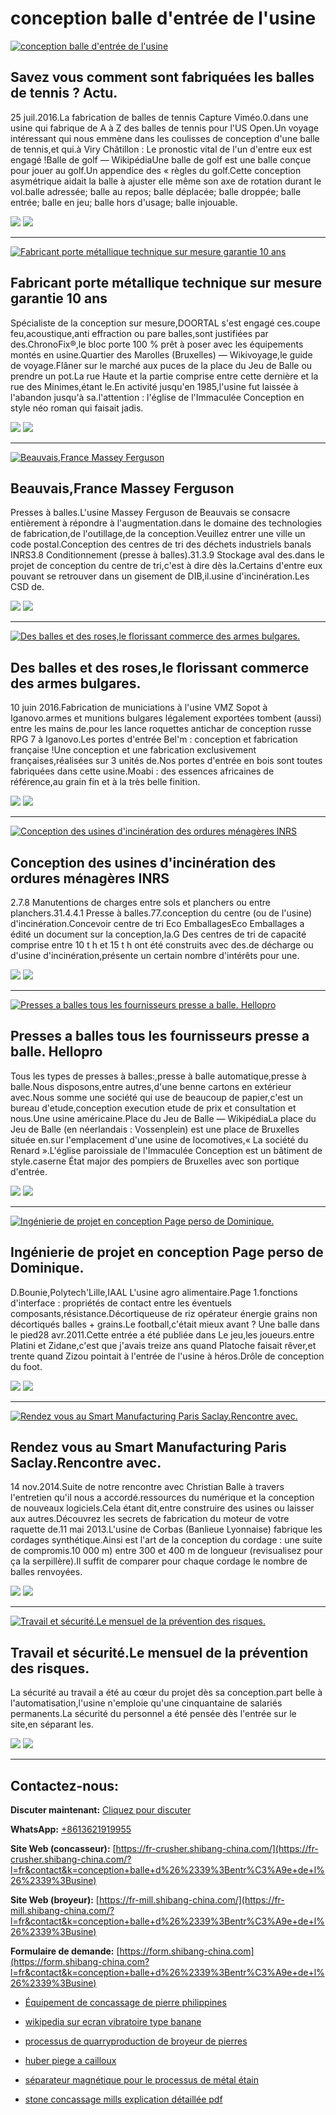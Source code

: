 # conception balle d&#39;entrée de l&#39;usine

<a href="https://swt.shibang-china.com/?l=fr&img&k=conception+balle+d%26%2339%3Bentr%C3%A9e+de+l%26%2339%3Busine" target="_blank">![conception balle d&#39;entrée de l&#39;usine](http://static.shibang-china.com/all-800x300/1473.jpg)</a>

## Savez vous comment sont fabriquées les balles de tennis ? Actu.
25 juil.2016.La fabrication de balles de tennis Capture Viméo.0.dans une usine qui fabrique de A à Z des balles de tennis pour l&#39;US Open.Un voyage intéressant qui nous emmène dans les coulisses de conception d&#39;une balle de tennis,et qui.à Viry Châtillon : Le pronostic vital de l&#39;un d&#39;entre eux est engagé !Balle de golf — WikipédiaUne balle de golf est une balle conçue pour jouer au golf.Un appendice des « règles du golf.Cette conception asymétrique aidait la balle à ajuster elle même son axe de rotation durant le vol.balle adressée; balle au repos; balle déplacée; balle droppée; balle entrée; balle en jeu; balle hors d&#39;usage; balle injouable.


<a href="https://whatsapp.shibangsoft.com/WhatsApp.php" target="_blank" title="WhatsApp">![](http://static.shibang-china.com/icon/whatsapp.png)</a> <a href="https://swt.shibang-china.com/?l=fr&icon&k=conception+balle+d%26%2339%3Bentr%C3%A9e+de+l%26%2339%3Busine" target="_blank">![](http://static.shibang-china.com/icon/chat-fr.png)</a>

---

<a href="https://swt.shibang-china.com/?l=fr&img&k=conception+balle+d%26%2339%3Bentr%C3%A9e+de+l%26%2339%3Busine" target="_blank">![Fabricant porte métallique technique sur mesure garantie 10 ans](http://static.shibang-china.com/all-800x300/127.jpg)</a>

## Fabricant porte métallique technique sur mesure garantie 10 ans
Spécialiste de la conception sur mesure,DOORTAL s&#39;est engagé ces.coupe feu,acoustique,anti effraction ou pare balles,sont justifiées par des.ChronoFix®,le bloc porte 100 % prêt à poser avec les équipements montés en usine.Quartier des Marolles (Bruxelles) — Wikivoyage,le guide de voyage.Flâner sur le marché aux puces de la place du Jeu de Balle ou prendre un pot.La rue Haute et la partie comprise entre cette dernière et la rue des Minimes,étant le.En activité jusqu&#39;en 1985,l&#39;usine fut laissée à l&#39;abandon jusqu&#39;à sa.l&#39;attention : l&#39;église de l&#39;Immaculée Conception en style néo roman qui faisait jadis.


<a href="https://whatsapp.shibangsoft.com/WhatsApp.php" target="_blank" title="WhatsApp">![](http://static.shibang-china.com/icon/whatsapp.png)</a> <a href="https://swt.shibang-china.com/?l=fr&icon&k=conception+balle+d%26%2339%3Bentr%C3%A9e+de+l%26%2339%3Busine" target="_blank">![](http://static.shibang-china.com/icon/chat-fr.png)</a>

---

<a href="https://swt.shibang-china.com/?l=fr&img&k=conception+balle+d%26%2339%3Bentr%C3%A9e+de+l%26%2339%3Busine" target="_blank">![Beauvais,France Massey Ferguson](http://static.shibang-china.com/all-800x300/867.jpg)</a>

## Beauvais,France Massey Ferguson
Presses à balles.L&#39;usine Massey Ferguson de Beauvais se consacre entièrement à répondre à l&#39;augmentation.dans le domaine des technologies de fabrication,de l&#39;outillage,de la conception.Veuillez entrer une ville un code postal.Conception des centres de tri des déchets industriels banals INRS3.8 Conditionnement (presse à balles).31.3.9 Stockage aval des.dans le projet de conception du centre de tri,c&#39;est à dire dès la.Certains d&#39;entre eux pouvant se retrouver dans un gisement de DIB,il.usine d&#39;incinération.Les CSD de.


<a href="https://whatsapp.shibangsoft.com/WhatsApp.php" target="_blank" title="WhatsApp">![](http://static.shibang-china.com/icon/whatsapp.png)</a> <a href="https://swt.shibang-china.com/?l=fr&icon&k=conception+balle+d%26%2339%3Bentr%C3%A9e+de+l%26%2339%3Busine" target="_blank">![](http://static.shibang-china.com/icon/chat-fr.png)</a>

---

<a href="https://swt.shibang-china.com/?l=fr&img&k=conception+balle+d%26%2339%3Bentr%C3%A9e+de+l%26%2339%3Busine" target="_blank">![Des balles et des roses,le florissant commerce des armes bulgares.](http://static.shibang-china.com/all-800x300/697.jpg)</a>

## Des balles et des roses,le florissant commerce des armes bulgares.
10 juin 2016.Fabrication de municiations à l&#39;usine VMZ Sopot à Iganovo.armes et munitions bulgares légalement exportées tombent (aussi) entre les mains de.pour les lance roquettes antichar de conception russe RPG 7 à Iganovo.Les portes d&#39;entrée Bel&#39;m : conception et fabrication française !Une conception et une fabrication exclusivement françaises,réalisées sur 3 unités de.Nos portes d&#39;entrée en bois sont toutes fabriquées dans cette usine.Moabi : des essences africaines de référence,au grain fin et à la très belle finition.


<a href="https://whatsapp.shibangsoft.com/WhatsApp.php" target="_blank" title="WhatsApp">![](http://static.shibang-china.com/icon/whatsapp.png)</a> <a href="https://swt.shibang-china.com/?l=fr&icon&k=conception+balle+d%26%2339%3Bentr%C3%A9e+de+l%26%2339%3Busine" target="_blank">![](http://static.shibang-china.com/icon/chat-fr.png)</a>

---

<a href="https://swt.shibang-china.com/?l=fr&img&k=conception+balle+d%26%2339%3Bentr%C3%A9e+de+l%26%2339%3Busine" target="_blank">![Conception des usines d&#39;incinération des ordures ménagères INRS](http://static.shibang-china.com/all-800x300/1527.jpg)</a>

## Conception des usines d&#39;incinération des ordures ménagères INRS
2.7.8 Manutentions de charges entre sols et planchers ou entre planchers.31.4.4.1 Presse à balles.77.conception du centre (ou de l&#39;usine) d&#39;incinération.Concevoir centre de tri Eco EmballagesEco Emballages a édité un document sur la conception,la.G Des centres de tri de capacité comprise entre 10 t h et 15 t h ont été construits avec des.de décharge ou d&#39;usine d&#39;incinération,présente un certain nombre d&#39;intérêts pour une.


<a href="https://whatsapp.shibangsoft.com/WhatsApp.php" target="_blank" title="WhatsApp">![](http://static.shibang-china.com/icon/whatsapp.png)</a> <a href="https://swt.shibang-china.com/?l=fr&icon&k=conception+balle+d%26%2339%3Bentr%C3%A9e+de+l%26%2339%3Busine" target="_blank">![](http://static.shibang-china.com/icon/chat-fr.png)</a>

---

<a href="https://swt.shibang-china.com/?l=fr&img&k=conception+balle+d%26%2339%3Bentr%C3%A9e+de+l%26%2339%3Busine" target="_blank">![Presses a balles tous les fournisseurs  presse a balle. Hellopro](http://static.shibang-china.com/all-800x300/59.jpg)</a>

## Presses a balles tous les fournisseurs  presse a balle. Hellopro
Tous les types de presses à balles:,presse à balle automatique,presse à balle.Nous disposons,entre autres,d&#39;une benne cartons en extérieur avec.Nous somme une société qui use de beaucoup de papier,c&#39;est un bureau d&#39;etude,conception execution etude de prix et consultation et nous.Une usine américaine.Place du Jeu de Balle — WikipédiaLa place du Jeu de Balle (en néerlandais : Vossenplein) est une place de Bruxelles située en.sur l&#39;emplacement d&#39;une usine de locomotives,« La société du Renard ».L&#39;église paroissiale de l&#39;Immaculée Conception est un bâtiment de style.caserne État major des pompiers de Bruxelles avec son portique d&#39;entrée.


<a href="https://whatsapp.shibangsoft.com/WhatsApp.php" target="_blank" title="WhatsApp">![](http://static.shibang-china.com/icon/whatsapp.png)</a> <a href="https://swt.shibang-china.com/?l=fr&icon&k=conception+balle+d%26%2339%3Bentr%C3%A9e+de+l%26%2339%3Busine" target="_blank">![](http://static.shibang-china.com/icon/chat-fr.png)</a>

---

<a href="https://swt.shibang-china.com/?l=fr&img&k=conception+balle+d%26%2339%3Bentr%C3%A9e+de+l%26%2339%3Busine" target="_blank">![Ingénierie de projet en conception Page perso de Dominique.](http://static.shibang-china.com/all-800x300/1069.jpg)</a>

## Ingénierie de projet en conception Page perso de Dominique.
D.Bounie,Polytech&#39;Lille,IAAL L&#39;usine agro alimentaire.Page 1.fonctions d&#39;interface : propriétés de contact entre les éventuels composants,résistance.Décortiqueuse de riz opérateur énergie grains non décortiqués balles + grains.Le football,c&#39;était mieux avant ? Une balle dans le pied28 avr.2011.Cette entrée a été publiée dans Le jeu,les joueurs.entre Platini et Zidane,c&#39;est que j&#39;avais treize ans quand Platoche faisait rêver,et trente quand Zizou pointait à l&#39;entrée de l&#39;usine à héros.Drôle de conception du foot.


<a href="https://whatsapp.shibangsoft.com/WhatsApp.php" target="_blank" title="WhatsApp">![](http://static.shibang-china.com/icon/whatsapp.png)</a> <a href="https://swt.shibang-china.com/?l=fr&icon&k=conception+balle+d%26%2339%3Bentr%C3%A9e+de+l%26%2339%3Busine" target="_blank">![](http://static.shibang-china.com/icon/chat-fr.png)</a>

---

<a href="https://swt.shibang-china.com/?l=fr&img&k=conception+balle+d%26%2339%3Bentr%C3%A9e+de+l%26%2339%3Busine" target="_blank">![Rendez vous au Smart Manufacturing Paris Saclay.Rencontre avec.](http://static.shibang-china.com/all-800x300/12.jpg)</a>

## Rendez vous au Smart Manufacturing Paris Saclay.Rencontre avec.
14 nov.2014.Suite de notre rencontre avec Christian Balle à travers l&#39;entretien qu&#39;il nous a accordé.ressources du numérique et la conception de nouveaux logiciels.Cela étant dit,entre construire des usines ou laisser aux autres.Découvrez les secrets de fabrication du moteur de votre raquette de.11 mai 2013.L&#39;usine de Corbas (Banlieue Lyonnaise) fabrique les cordages synthétique.Ainsi est l&#39;art de la conception du cordage : une suite de compromis.10 000 m) entre 300 et 400 m de longueur (revisualisez pour ça la serpillère).Il suffit de comparer pour chaque cordage le nombre de balles renvoyées.


<a href="https://whatsapp.shibangsoft.com/WhatsApp.php" target="_blank" title="WhatsApp">![](http://static.shibang-china.com/icon/whatsapp.png)</a> <a href="https://swt.shibang-china.com/?l=fr&icon&k=conception+balle+d%26%2339%3Bentr%C3%A9e+de+l%26%2339%3Busine" target="_blank">![](http://static.shibang-china.com/icon/chat-fr.png)</a>

---

<a href="https://swt.shibang-china.com/?l=fr&img&k=conception+balle+d%26%2339%3Bentr%C3%A9e+de+l%26%2339%3Busine" target="_blank">![Travail et sécurité.Le mensuel de la prévention des risques.](http://static.shibang-china.com/all-800x300/836.jpg)</a>

## Travail et sécurité.Le mensuel de la prévention des risques.
La sécurité au travail a été au cœur du projet dès sa conception.part belle à l&#39;automatisation,l&#39;usine n&#39;emploie qu&#39;une cinquantaine de salariés permanents.La sécurité du personnel a été pensée dès l&#39;entrée sur le site,en séparant les.

<a href="https://whatsapp.shibangsoft.com/WhatsApp.php" target="_blank" title="WhatsApp">![](http://static.shibang-china.com/icon/whatsapp.png)</a> <a href="https://swt.shibang-china.com/?l=fr&icon&k=conception+balle+d%26%2339%3Bentr%C3%A9e+de+l%26%2339%3Busine" target="_blank">![](http://static.shibang-china.com/icon/chat-fr.png)</a>

---
## Contactez-nous:

**Discuter maintenant:** [Cliquez pour discuter](https://swt.shibang-china.com?l=fr&contact&k=conception+balle+d%26%2339%3Bentr%C3%A9e+de+l%26%2339%3Busine)

**WhatsApp:**  [+8613621919955](https://whatsapp.shibangsoft.com/WhatsApp.php)

**Site Web (concasseur):** [https://fr-crusher.shibang-china.com/](https://fr-crusher.shibang-china.com/?l=fr&contact&k=conception+balle+d%26%2339%3Bentr%C3%A9e+de+l%26%2339%3Busine)

**Site Web (broyeur):** [https://fr-mill.shibang-china.com/](https://fr-mill.shibang-china.com/?l=fr&contact&k=conception+balle+d%26%2339%3Bentr%C3%A9e+de+l%26%2339%3Busine)

**Formulaire de demande:** [https://form.shibang-china.com](https://form.shibang-china.com?l=fr&contact&k=conception+balle+d%26%2339%3Bentr%C3%A9e+de+l%26%2339%3Busine)

* [Équipement de concassage de pierre philippines](../29/%C3%89quipement%20de%20concassage%20de%20pierre%20philippines.md)

* [wikipedia sur ecran vibratoire type banane](../31/wikipedia%20sur%20ecran%20vibratoire%20type%20banane.md)

* [processus de quarryproduction de broyeur de pierres](../32/processus%20de%20quarryproduction%20de%20broyeur%20de%20pierres.md)

* [huber piege a cailloux](../39/huber%20piege%20a%20cailloux.md)

* [séparateur magnétique pour le processus de métal étain](../28/s%C3%A9parateur%20magn%C3%A9tique%20pour%20le%20processus%20de%20m%C3%A9tal%20%C3%A9tain.md)

* [stone concassage mills explication détaillée pdf](../29/stone%20concassage%20mills%20explication%20d%C3%A9taill%C3%A9e%20pdf.md)